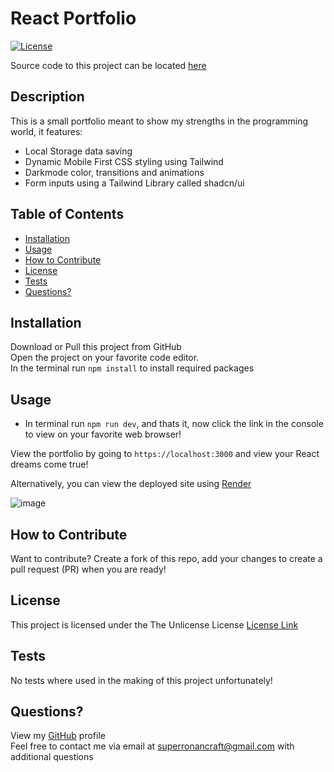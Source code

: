 # React Portfolio

[![License](https://img.shields.io/badge/license-Unlicense-blue.svg)](http://unlicense.org/)

Source code to this project can be located [here](index.html)

## Description

This is a small portfolio meant to show my strengths in the programming world, it features:

- Local Storage data saving
- Dynamic Mobile First CSS styling using Tailwind
- Darkmode color, transitions and animations
- Form inputs using a Tailwind Library called shadcn/ui

## Table of Contents

- [Installation](#installation)
- [Usage](#usage)
- [How to Contribute](#how-to-contribute)
- [License](#license)
- [Tests](#tests)
- [Questions?](#questions)

## Installation

Download or Pull this project from GitHub <br />Open the project on your favorite code editor. <br />In the terminal run `npm install` to install required packages

## Usage

- In terminal run `npm run dev`, and thats it, now click the link in the console to view on your favorite web browser!

View the portfolio by going to `https://localhost:3000` and view your React dreams come true!

Alternatively, you can view the deployed site using [Render](https://bootcamp-react-portfolio.onrender.com/)

![image](https://github.com/SuperRonanCraft/bootcamp-React-Portfolio/assets/7385626/1395fe2e-d39f-4de2-8e0a-1ee39478340e)


## How to Contribute

Want to contribute? Create a fork of this repo, add your changes to create a pull request (PR) when you are ready!

## License

This project is licensed under the The Unlicense License
[License Link](http://unlicense.org/)

## Tests

No tests where used in the making of this project unfortunately!

## Questions?

View my [GitHub](https://github.com/SuperRonanCraft) profile  
Feel free to contact me via email at superronancraft@gmail.com with additional questions
